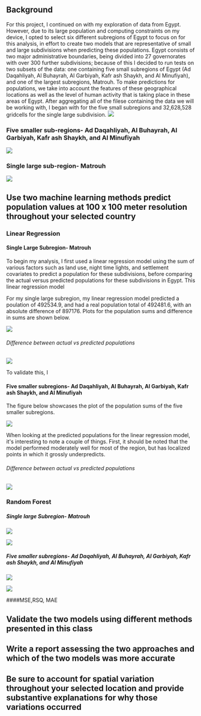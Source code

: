 ## Background

For this project, I continued on with my exploration of data from Egypt. However, due to its large population and computing constraints on my device, I opted to select six different subregions of Egypt to focus on for this analysis, in effort to create two models that are representative of small and large subdivisions when predicting these populations. Egypt consists of two major administrative boundaries, being divided into 27 governorates with over 300 further subdivisions; because of this I decided to run tests on two subsets of the data: one containing five small subregions of Egypt (Ad Daqahliyah, Al Buhayrah, Al Garbiyah, Kafr ash Shaykh, and Al Minufiyah), and one of the largest subregions, Matrouh. To make predictions for populations, we take into account the features of these geographical locations as well as the level of human activity that is taking place in these areas of Egypt. After aggregating all of the filese containing the data we will be working with, I began with      for the five small subregions and 32,628,528 gridcells for the single large subdivision. 
![](egypt_full1.png)


### Five smaller sub-regions- Ad Daqahliyah, Al Buhayrah, Al Garbiyah, Kafr ash Shaykh, and Al Minufiyah
![](egypt_highlight.png)


### Single large sub-region- Matrouh

![](eg_highlight.png)


## Use two machine learning methods predict population values at 100 x 100 meter resolution throughout your selected country

### Linear Regression


#### Single Large Subregion- Matrouh

To begin my analysis, I first used a linear regression model using the sum of various factors such as land use, night time lights, and settlement covariates to predict a population for these subdivisions, before comparing the actual versus predicted populations for these subdivisions in Egypt. This linear regression model 


For my single large subregion, my linear regression model predicted a poulation of 492534.9, and had a real population total of 492481.6, with an absolute difference of 897176. Plots for the population sums and difference in sums are shown below.

![](popsum_biglr1.png)


###### Difference between actual vs predicted populations
![](lr_big1.png)


To validate this, I 


#### Five smaller subregions- Ad Daqahliyah, Al Buhayrah, Al Garbiyah, Kafr ash Shaykh, and Al Minufiyah

The figure below showcases the plot of the population sums of the five smaller subregions.

![](popsum_small1.png)

When looking at the predicted populations for the linear regression model, it's interesting to note a couple of things. First, it should be noted that the model performed moderately well for most of the region, but has localized points in which it grossly underpredicts.

###### Difference between actual vs predicted populations
![](lr_pred.png)





### Random Forest


##### Single large Subregion- Matrouh
![](vip_big.png)

![](popsum_bigrf.png)


##### Five smaller subregions- Ad Daqahliyah, Al Buhayrah, Al Garbiyah, Kafr ash Shaykh, and Al Minufiyah


![](vip_mod.png)

![](popsum_small2.png)



####MSE,RSQ, MAE

## Validate the two models using different methods presented in this class
## Write a report assessing the two approaches and which of the two models was more accurate
## Be sure to account for spatial variation throughout your selected location and provide substantive explanations for why those variations occurred
